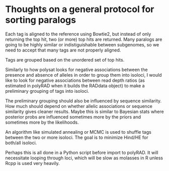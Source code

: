 # Thoughts on a general protocol for sorting paralogs

Each tag is aligned to the reference using Bowtie2, but instead of only returning
the top hit, two (or more) top hits are returned.  Many paralogs are going to be
highly similar or indistiguishable between subgenomes, so we need to accept that
many tags are not properly aligned.

Tags are grouped based on the unordered set of top hits.

Similarly to how polysat looks for negative associations between the presence
and absence of alleles in order to group them into isoloci, I would like to look
for negative associations between read depth ratios (as estimated in polyRAD when
it builds the RADdata object) to make a preliminary grouping of tags into isoloci.

The preliminary grouping should also be influenced by sequence similarity.  How
much should depend on whether allelic associations or sequence similarity gives
cleaner results.  Maybe this is similar to Bayesian stats where posterior probs
are influenced sometimes more by the priors and sometimes more by the likelihoods.

An algorithm like simulated annealing or MCMC is used to shuffle tags between the
two or more isoloci.  The goal is to minimize Hind/HE for both/all isoloci.

Perhaps this is all done in a Python script before import to polyRAD.  It will
necessitate looping through loci, which will be slow as molasses in R unless
Rcpp is used very heavily.

